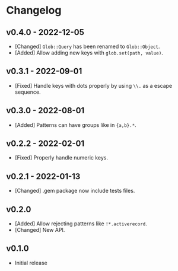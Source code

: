 # Changelog

<!--
Prefix your message with one of the following:

- [Added] for new features.
- [Changed] for changes in existing functionality.
- [Deprecated] for soon-to-be removed features.
- [Removed] for now removed features.
- [Fixed] for any bug fixes.
- [Security] in case of vulnerabilities.
-->

## v0.4.0 - 2022-12-05

- [Changed] `Glob::Query` has been renamed to `Glob::Object`.
- [Added] Allow adding new keys with `glob.set(path, value)`.

## v0.3.1 - 2022-09-01

- [Fixed] Handle keys with dots properly by using `\\.` as a escape sequence.

## v0.3.0 - 2022-08-01

- [Added] Patterns can have groups like in `{a,b}.*`.

## v0.2.2 - 2022-02-01

- [Fixed] Properly handle numeric keys.

## v0.2.1 - 2022-01-13

- [Changed] .gem package now include tests files.

## v0.2.0

- [Added] Allow rejecting patterns like `!*.activerecord`.
- [Changed] New API.

## v0.1.0

- Initial release

